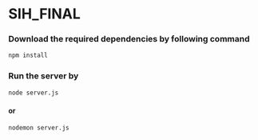 # SIH_FINAL

### Download the required dependencies by following command
```bash
npm install
```

### Run the server by 
```bash
node server.js
```
#### or
```bash
nodemon server.js
```
